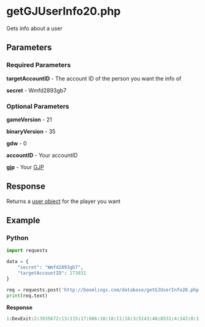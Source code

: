# getGJUserInfo20.php

Gets info about a user

## Parameters

### Required Parameters

**targetAccountID** - The account ID of the person you want the info of

**secret** - Wmfd2893gb7

### Optional Parameters

**gameVersion** - 21

**binaryVersion** - 35

**gdw** - 0

**accountID** - Your accountID

**gjp** - Your [GJP](/topics/gjp.md)

## Response

Returns a [user object](/resources/server/user.md) for the player you want

## Example

<!-- tabs:start -->

### **Python**

```py
import requests

data = {
    "secret": "Wmfd2893gb7",
    "targetAccountID": 173831
}

req = requests.post('http://boomlings.com/database/getGJUserInfo20.php', data=data)
print(req.text)
```

**Response**
```py
1:DevExit:2:3935672:13:115:17:606:10:18:11:16:3:5143:46:8531:4:142:8:1:18:0:19:0:50:0:20:UCZoN2WLAooS6uhREa9Cgpwg:21:119:22:22:23:31:24:13:25:30:26:24:28:1:43:2:48:1:30:47981:16:173831:31:0:44:DevExit:45:devexit:49:0:29:1
```

<!-- tabs:end -->